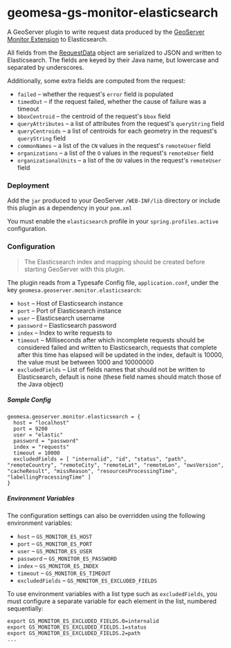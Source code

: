 # geomesa-gs-monitor-elasticsearch

A GeoServer plugin to write request data produced by the
[GeoServer Monitor Extension](https://docs.geoserver.org/latest/en/user/extensions/monitoring/index.html)
to Elasticsearch.

All fields from the
[RequestData](https://github.com/geoserver/geoserver/blob/main/src/extension/monitor/core/src/main/java/org/geoserver/monitor/RequestData.java)
object are serialized to JSON and written to Elasticsearch. The fields are keyed by their Java name, but lowercase and
separated by underscores.

Additionally, some extra fields are computed from the request:
  * `failed` – whether the request's `error` field is populated
  * `timedOut` – if the request failed, whether the cause of failure was a timeout
  * `bboxCentroid` – the centroid of the request's `bbox` field
  * `queryAttributes` – a list of attributes from the request's `queryString` field
  * `queryCentroids` – a list of centroids for each geometry in the request's `queryString` field
  * `commonNames` – a list of the `CN` values in the request's `remoteUser` field
  * `organizations` – a list of the `O` values in the request's `remoteUser` field
  * `organizationalUnits` – a list of the `OU` values in the request's `remoteUser` field

### Deployment

Add the `jar` produced to your GeoServer `/WEB-INF/lib` directory or include this plugin as a dependency in your
`pom.xml`

You must enable the `elasticsearch` profile in your `spring.profiles.active` configuration.

### Configuration

> The Elasticsearch index and mapping should be created before starting GeoServer with this plugin.

The plugin reads from a Typesafe Config file, `application.conf`, under the key
`geomesa.geoserver.monitor.elasticsearch`:
  * `host` – Host of Elasticsearch instance
  * `port` – Port of Elasticsearch instance
  * `user` – Elasticsearch username
  * `password` – Elasticsearch password
  * `index` – Index to write requests to
  * `timeout` – Milliseconds after which incomplete requests should be considered failed and written to Elasticsearch,
                requests that complete after this time has elapsed will be updated in the index, default is 10000, the 
                value must be between 1000 and 10000000
  * `excludedFields` – List of fields names that should not be written to Elasticsearch, default is none
                       (these field names should match those of the Java object)

##### Sample Config

```
geomesa.geoserver.monitor.elasticsearch = {
  host = "localhost"
  port = 9200
  user = "elastic"
  password = "password"
  index = "requests"
  timeout = 10000
  excludedFields = [ "internalid", "id", "status", "path", "remoteCountry", "remoteCity", "remoteLat", "remoteLon", "owsVersion", "cacheResult", "missReason", "resourcesProcessingTime", "labellingProcessingTime" ]
}
```

##### Environment Variables

The configuration settings can also be overridden using the following environment variables:
  * `host` – `GS_MONITOR_ES_HOST`
  * `port` – `GS_MONITOR_ES_PORT`
  * `user` – `GS_MONITOR_ES_USER`
  * `password` – `GS_MONITOR_ES_PASSWORD`
  * `index` – `GS_MONITOR_ES_INDEX`
  * `timeout` – `GS_MONITOR_ES_TIMEOUT`
  * `excludedFields` – `GS_MONITOR_ES_EXCLUDED_FIELDS`

To use environment variables with a list type such as `excludedFields`, you must configure a separate variable for
each element in the list, numbered sequentially:
```
export GS_MONITOR_ES_EXCLUDED_FIELDS.0=internalid
export GS_MONITOR_ES_EXCLUDED_FIELDS.1=status
export GS_MONITOR_ES_EXCLUDED_FIELDS.2=path
...
```
